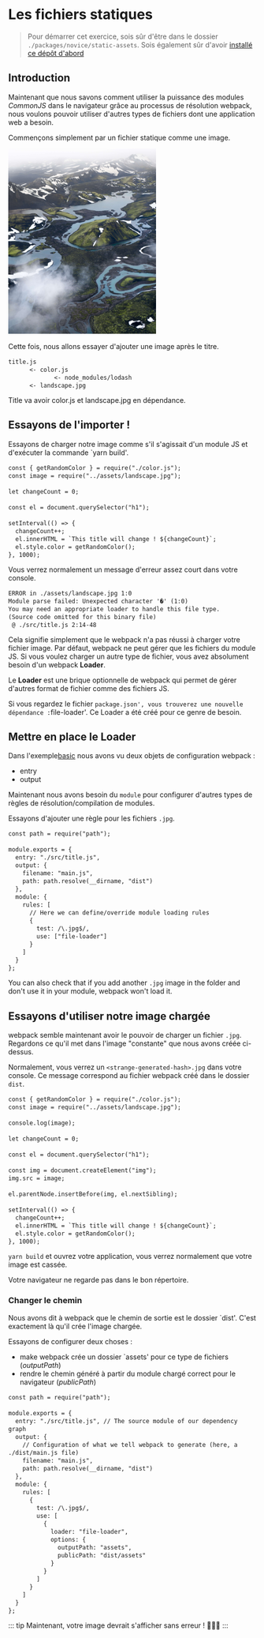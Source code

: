 # Les fichiers statiques

> Pour démarrer cet exercice, sois sûr d'être dans le dossier `./packages/novice/static-assets`.
> Sois également sûr d'avoir [installé ce dépôt d'abord](../README.md#install)

## Introduction

Maintenant que nous savons comment utiliser la puissance des modules _CommonJS_ dans le navigateur grâce au processus de résolution webpack,
nous voulons pouvoir utiliser d'autres types de fichiers dont une application web a besoin.

Commençons simplement par un fichier statique comme une image.

<img src="../img/elias-arnar-1309173-unsplash.jpg" width="300px" height="auto" alt="example of asset"/>

Cette fois, nous allons essayer d'ajouter une image après le titre.

```
title.js
      <- color.js
             <- node_modules/lodash
      <- landscape.jpg
```

Title va avoir color.js et landscape.jpg en dépendance.

## Essayons de l'importer !

Essayons de charger notre image comme s'il s'agissait d'un module JS et d'exécuter la commande `yarn build'.

```js{2}
const { getRandomColor } = require("./color.js");
const image = require("../assets/landscape.jpg");

let changeCount = 0;

const el = document.querySelector("h1");

setInterval(() => {
  changeCount++;
  el.innerHTML = `This title will change ! ${changeCount}`;
  el.style.color = getRandomColor();
}, 1000);
```

Vous verrez normalement un message d'erreur assez court dans votre console.

```log
ERROR in ./assets/landscape.jpg 1:0
Module parse failed: Unexpected character '�' (1:0)
You may need an appropriate loader to handle this file type.
(Source code omitted for this binary file)
 @ ./src/title.js 2:14-48
```

Cela signifie simplement que le webpack n'a pas réussi à charger votre fichier image.
Par défaut, webpack ne peut gérer que les fichiers du module JS.
Si vous voulez charger un autre type de fichier, vous avez absolument besoin d'un webpack **Loader**.

Le **Loader** est une brique optionnelle de webpack qui permet de gérer d'autres format de fichier comme des fichiers JS.

Si vous regardez le fichier `package.json', vous trouverez une nouvelle dépendance :`file-loader'.
Ce Loader a été créé pour ce genre de besoin.

## Mettre en place le Loader

Dans l'exemple[basic](./basics.md) nous avons vu deux objets de configuration webpack :

- entry
- output

Maintenant nous avons besoin du `module` pour configurer d'autres types de règles de résolution/compilation de modules.

Essayons d'ajouter une règle pour les fichiers `.jpg`.

```js{9-18}
const path = require("path");

module.exports = {
  entry: "./src/title.js",
  output: {
    filename: "main.js",
    path: path.resolve(__dirname, "dist")
  },
  module: {
    rules: [
      // Here we can define/override module loading rules
      {
        test: /\.jpg$/,
        use: ["file-loader"]
      }
    ]
  }
};
```

You can also check that if you add another `.jpg` image in the folder and don't use it in your module, webpack won't load it.

## Essayons d'utiliser notre image chargée

webpack semble maintenant avoir le pouvoir de charger un fichier `.jpg`. Regardons ce qu'il met dans l'image "constante" que nous avons créée ci-dessus.

Normalement, vous verrez un `<strange-generated-hash>.jpg` dans votre console. Ce message correspond au fichier webpack créé dans le dossier `dist`.

```js{10-13}
const { getRandomColor } = require("./color.js");
const image = require("../assets/landscape.jpg");

console.log(image);

let changeCount = 0;

const el = document.querySelector("h1");

const img = document.createElement("img");
img.src = image;

el.parentNode.insertBefore(img, el.nextSibling);

setInterval(() => {
  changeCount++;
  el.innerHTML = `This title will change ! ${changeCount}`;
  el.style.color = getRandomColor();
}, 1000);
```

`yarn build` et ouvrez votre application, vous verrez normalement que votre image est cassée.

Votre navigateur ne regarde pas dans le bon répertoire.

### Changer le chemin

Nous avons dit à webpack que le chemin de sortie est le dossier `dist'. C'est exactement là qu'il crée l'image chargée.

Essayons de configurer deux choses :

- make webpack crée un dossier `assets' pour ce type de fichiers (_outputPath_)
- rendre le chemin généré à partir du module chargé correct pour le navigateur (_publicPath_)

```js{13-22}
const path = require("path");

module.exports = {
  entry: "./src/title.js", // The source module of our dependency graph
  output: {
    // Configuration of what we tell webpack to generate (here, a ./dist/main.js file)
    filename: "main.js",
    path: path.resolve(__dirname, "dist")
  },
  module: {
    rules: [
      {
        test: /\.jpg$/,
        use: [
          {
            loader: "file-loader",
            options: {
              outputPath: "assets",
              publicPath: "dist/assets"
            }
          }
        ]
      }
    ]
  }
};
```

::: tip
Maintenant, votre image devrait s'afficher sans erreur ! 👏👏👏
:::
